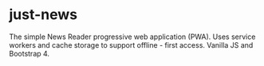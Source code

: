 # just-news

The simple News Reader progressive web application (PWA). Uses service workers and cache storage to support offline - first access. Vanilla JS and Bootstrap 4.
